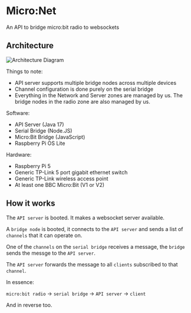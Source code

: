 # Micro:Net

An API to bridge micro:bit radio to websockets

## Architecture 

![Architecture Diagram](http://url/to/img.png)

Things to note:
- API server supports multiple bridge nodes across multiple devices
- Channel configuration is done purely on the serial bridge
- Everything in the Network and Server zones are managed by us. The bridge nodes in the radio zone are also managed by us.

Software:
- API Server (Java 17)
- Serial Bridge (Node.JS)
- Micro:Bit Bridge (JavaScript)
- Raspberry Pi OS Lite

Hardware:
- Raspberry Pi 5
- Generic TP-Link 5 port gigabit ethernet switch
- Generic TP-Link wireless access point
- At least one BBC Micro:Bit (V1 or V2)

## How it works

The `API server` is booted. It makes a websocket server available.

A `bridge node` is booted, it connects to the `API server` and sends a list of `channels` that it can operate on.

One of the `channels` on the `serial bridge` receives a message, the `bridge` sends the messge to the `API server`. 

The `API server` forwards the message to all `clients` subscribed to that `channel`.

In essence:

`micro:bit radio` -> `serial bridge` -> `API server` -> `client`

And in reverse too.